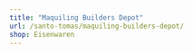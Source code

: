 ```yaml
---
title: "Maquiling Builders Depot"
url: /santo-tomas/maquiling-builders-depot/
shop: Eisenwaren
---
```

